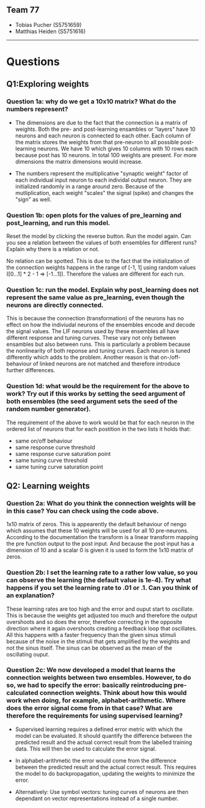## Team 77
- Tobias Pucher (S5751659)
- Matthias Heiden (S5751616)

---

# Questions
## Q1:Exploring weights
### Question 1a: why do we get a 10x10 matrix? What do the numbers represent?

- The dimensions are due to the fact that the connection is a matrix of weights. Both the pre- and post-learning ensambles or "layers" have 10 neurons and each neuron is connected to each other. Each column of the matrix stores the weights from that pre-neuron to all possible post-learning neurons. We have 10 which gives 10 columns with 10 rows each because post has 10 neurons. In total 100 weights are present. For more dimensions the matrix dimensions would increase.

- The numbers represent the multiplicative "synaptic weight" factor of each individual input neuron to each individal output neuron. They are initialized randomly in a range around zero. Because of the mutliplication, each weight "scales" the signal (spike) and changes the "sign" as well.
  

### Question 1b: open plots for the values of pre_learning and post_learning, and run this model.
Reset the model by clicking the reverse button. Run the model again. Can you see a relation
between the values of both ensembles for different runs? Explain why there is a relation or not.

No relation can be spotted. This is due to the fact that the initialization of the connection weights happens in the range of [-1, 1] using random values ([0...1] * 2 - 1 => [-1...1]). Therefore the values are different for each run.

### Question 1c: run the model. Explain why post_learning does not represent the same value as pre_learning, even though the neurons are directly connected.

This is because the connection (transformation) of the neurons has no effect on how the indiviudal neurons of the ensembles encode and decode the signal values. The LIF neurons used by these ensembles all have different response and tuning curves. These vary not only between ensambles but also between runs. This is particularly a problem because the nonlinearity of both reponse and tuning curves. Each neuron is tuned differently which adds to the problem. Another reason is that on-/off-behaviour of linked neurons are not matched and therefore introduce further differences.

### Question 1d: what would be the requirement for the above to work? Try out if this works by setting the seed argument of both ensembles (the seed argument sets the seed of the random number generator).

The requirement of the above to work would be that for each neuron in the ordered list of neurons that for each postition in the two lists it holds that: 
- same on/off behaviour
- same response curve threshold
- same response curve saturation point
- same tuning curve threshold
- same tuning curve saturation point

## Q2: Learning weights

### Question 2a: What do you think the connection weights will be in this case? You can check using the code above.
1x10 matrix of zeros. This is appearently the default behaviour of nengo which assumes that these 10 weights will be used for all 10 pre-neurons. 
According to the documentation the transform is a linear transform mapping the pre function output to the post input. And because the post input has a dimension of 10 and a scalar 0 is given it is used to form the 1x10 matrix of zeros.


### Question 2b: I set the learning rate to a rather low value, so you can observe the learning (the default value is 1e-4). Try what happens if you set the learning rate to .01 or .1. Can you think of an explanation?

These learning rates are too high and the error and ouput start to oscillate. This is because the weights get adjusted too much and therefore the output overshoots and so does the error, therefore correcting in the opposite direction where it again overshoots creating a feedback loop that oscillates. All this happens with a faster frequency than the given sinus stimuli because of the noise in the stimuli that gets amplified by the weights and not the sinus itself. The sinus can be observed as the mean of the oscillating ouput.

### Question 2c: We now developed a model that learns the connection weights between two ensembles. However, to do so, we had to specify the error: basically reintroducing pre-calculated connection weights. Think about how this would work when doing, for example, alphabet-arithmetic. Where does the error signal come from in that case? What are therefore the requirements for using supervised learning?

- Supervised learning requires a defined error metric with which the model can be evaluated. It should quantify the difference between the predicted result and the actual correct result from the labelled training data. This will then be used to calculate the error signal.

- In alphabet-arithmetic the error would come from the difference between the predicted result and the actual correct result. This requires the model to do backpropagation, updating the weights to minimize the error. 

- Alternatively: Use symbol vectors: tuning curves of neurons are then dependant on vector representations instead of a single number.